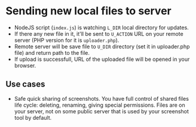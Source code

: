 # Sending new local files to server

- NodeJS script (`index.js`) is watching `L_DIR` local directory for updates.
- If there any new file in it, it'll be sent to `U_ACTION` URL on your remote server (PHP version for it is `uploader.php`).
- Remote server will be save file to `U_DIR` directory (set it in uploader.php file) and return path to the file.
- If upload is successfull, URL of the uploaded file will be opened in your browser.

## Use cases

- Safe quick sharing of screenshots. You have full control of shared files life cycle: deleting, renaming, giving special permissions. Files are on your server, not on some public server that is used by your screenshot tool by default.
